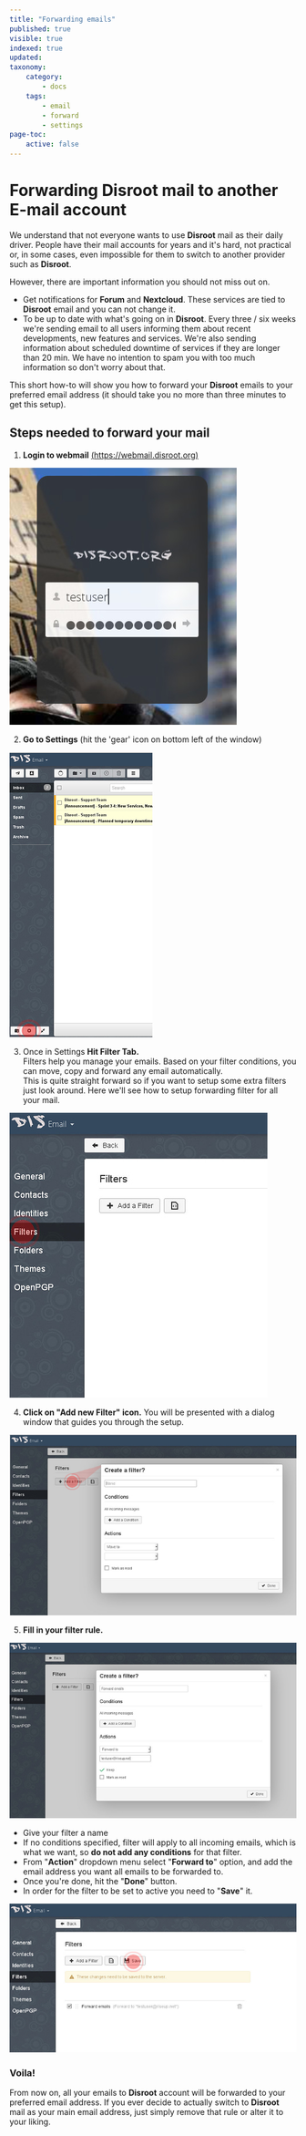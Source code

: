 ```yaml
---
title: "Forwarding emails"
published: true
visible: true
indexed: true
updated:
taxonomy:
    category:
        - docs
    tags:
        - email
        - forward
        - settings
page-toc:
    active: false
---
```


# Forwarding Disroot mail to another E-mail account

We understand that not everyone wants to use **Disroot** mail as their daily driver. People have their mail accounts for years and it's hard, not practical or, in some cases, even impossible for them to switch to another provider such as **Disroot**.

However, there are important information you should not miss out on.

 - Get notifications for **Forum** and **Nextcloud**. These services are tied to **Disroot** email and you can not change it.
 - To be up to date with what's going on in **Disroot**. Every three / six weeks we're sending email to all users informing them about recent developments, new features and services. We're also sending information about scheduled downtime of services if they are longer than 20 min. We have no intention to spam you with too much information so don't worry about that.

This short how-to will show you how to forward your **Disroot** emails to your preferred email address (it should take you no more than three minutes to get this setup).

## Steps needed to forward your mail

1. **Login to webmail** [(https://webmail.disroot.org)](https://webmail.disroot.org)


![](en/login.jpg)


2. **Go to Settings** (hit the 'gear' icon on bottom left of the window)


![](en/webmail1.jpg)


3. Once in Settings **Hit Filter Tab.**<br>
Filters help you manage your emails. Based on your filter conditions, you can move, copy and forward any email automatically.<br>
This is quite straight forward so if you want to setup some extra filters just look around. Here we'll see how to setup forwarding filter for all your mail.


![](en/settings1.jpg)


4. **Click on "Add new Filter" icon.**
You will be presented with a dialog window that guides you through the setup.


![](en/filters1.jpg)

5. **Fill in your filter rule.**


![](en/filters2.jpg)


 - Give your filter a name
 - If no conditions specified, filter will apply to all incoming emails, which is what we want, so **do not add any conditions** for that filter.
 - From "**Action**" dropdown menu select "**Forward to**" option, and add the email address you want all emails to be forwarded to.
 - Once you're done, hit the "**Done**" button.
 - In order for the filter to be set to active you need to "**Save**" it.


![](en/filters3.jpg)

### Voila!

From now on, all your emails to **Disroot** account will be forwarded to your preferred email address. If you ever decide to actually switch to **Disroot** mail as your main email address, just simply remove that rule or alter it to your liking.
